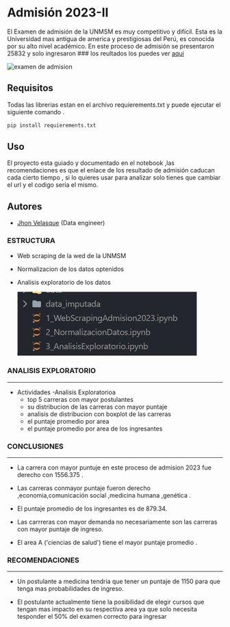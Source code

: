 # Admisión 2023-II
El Examen de admisión de la UNMSM es muy competitivo y difícil. Esta es la Universidad mas  antigua de america y prestigiosas del Perú,  es conocida por su alto nivel académico.
En este proceso de admisión se presentaron 25832 y solo ingresaron ### los reultados los puedes ver  [aqui](https://admision.unmsm.edu.pe/WebsiteExa_20232/)

![examen de admision](https://wapa.cronosmedia.glr.pe/original/2023/03/26/6420b31d41b9c357060f5fc5.jpg)
## Requisitos

Todas las librerias estan en el archivo requierements.txt y puede ejecutar el siguiente comando .

``` bash
pip install requierements.txt
```

## Uso
El proyecto esta guiado y documentado en el notebook ,las recomendaciones es que el enlace de los resultado de admisión caducan cada cierto tiempo , si lo quieres usar para analizar solo tienes que cambiar el url y el codigo seria el mismo.

## Autores
- [Jhon Velasque](https://www.linkedin.com/in/jhon-velasque-228093211/) (Data engineer)


### ESTRUCTURA
- Web scraping de la wed de la UNMSM
- Normalizacion de los datos optenidos
- Analisis exploratorio de los datos 

  ![estructura](./picture/estructuta.jpg)
### ANALISIS EXPLORATORIO

--- 
- Actividades
  -Analisis Exploratorioa
    - top 5 carreras con mayor postulantes
    - su distribucion de las carreras con mayor puntaje
    - analisis de distribucion con boxplot de las carreras
    - el puntaje promedio por area
    - el puntaje promedio por area de los ingresantes
### CONCLUSIONES
--- 
- La carrera con mayor puntuje en este proceso de admision 2023 fue derecho con 1556.375	.
- Las carreras conmayor puntaje fueron derecho ,economia,comunicación social ,medicina humana ,genética .

- El puntaje promedio de los ingresantes es de 879.34.

- Las carrreras con mayor demanda no necesariamente son las carreras con mayor puntaje de ingreso.

- El area A ('ciencias de salud') tiene el mayor puntaje promedio .  

### RECOMENDACIONES
---
- Un postulante a medicina tendria que tener un puntaje de 1150 para que tenga mas probabilidades de ingreso.

- El postulante actualmente tiene la posibilidad de elegir cursos que tengan mas impacto en su respectiva area ya que solo necesita tesponder el 50% del examen correcto para ingresar
